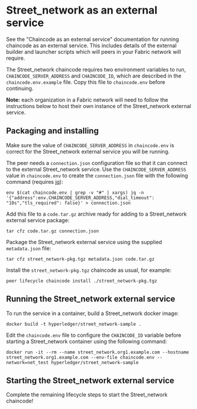 # Street_network as an external service

See the "Chaincode as an external service" documentation for running chaincode as an external service.
This includes details of the external builder and launcher scripts which will peers in your Fabric network will require.

The Street_network chaincode requires two environment variables to run, `CHAINCODE_SERVER_ADDRESS` and `CHAINCODE_ID`, which are described in the `chaincode.env.example` file. Copy this file to `chaincode.env` before continuing.

**Note:** each organization in a Fabric network will need to follow the instructions below to host their own instance of the Street_network external service.

## Packaging and installing

Make sure the value of `CHAINCODE_SERVER_ADDRESS` in `chaincode.env` is correct for the Street_network external service you will be running.

The peer needs a `connection.json` configuration file so that it can connect to the external Street_network service.
Use the `CHAINCODE_SERVER_ADDRESS` value in `chaincode.env` to create the `connection.json` file with the following command (requires [jq](https://stedolan.github.io/jq/)):

```
env $(cat chaincode.env | grep -v "#" | xargs) jq -n '{"address":env.CHAINCODE_SERVER_ADDRESS,"dial_timeout": "10s","tls_required": false}' > connection.json
```

Add this file to a `code.tar.gz` archive ready for adding to a Street_network external service package:

```
tar cfz code.tar.gz connection.json
```

Package the Street_network external service using the supplied `metadata.json` file:

```
tar cfz street_network-pkg.tgz metadata.json code.tar.gz
```

Install the `street_network-pkg.tgz` chaincode as usual, for example:

```
peer lifecycle chaincode install ./street_network-pkg.tgz
```

## Running the Street_network external service

To run the service in a container, build a Street_network docker image:

```
docker build -t hyperledger/street_network-sample .
```

Edit the `chaincode.env` file to configure the `CHAINCODE_ID` variable before starting a Street_network container using the following command:

```
docker run -it --rm --name street_network.org1.example.com --hostname street_network.org1.example.com --env-file chaincode.env --network=net_test hyperledger/street_network-sample
```

## Starting the Street_network external service

Complete the remaining lifecycle steps to start the Street_network chaincode!
